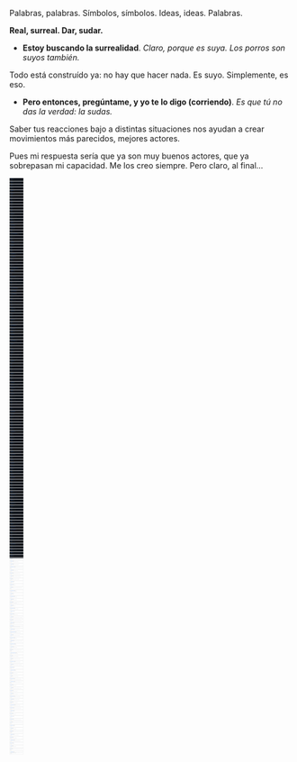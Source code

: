 Palabras, palabras. Símbolos, símbolos. Ideas, ideas. Palabras.


**Real, surreal. Dar, sudar.**

- **Estoy buscando la surrealidad**. *Claro, porque es suya. Los porros son suyos también.*

Todo está construído ya: no hay que hacer nada. Es suyo. Simplemente, es eso.

- **Pero entonces, pregúntame, y yo te lo digo (corriendo)**. *Es que tú no das la verdad: la sudas.*

Saber tus reacciones bajo a distintas situaciones nos ayudan a crear movimientos más parecidos, mejores actores.

Pues mi respuesta sería que ya son muy buenos actores, que ya sobrepasan mi capacidad. Me los creo siempre. Pero claro, al final...


![./todos_los_proyectos_de_github.png](./todos_los_proyectos_de_github.png)
